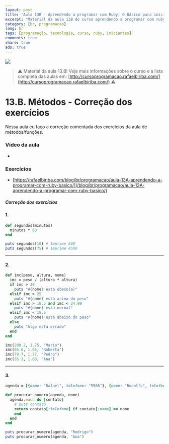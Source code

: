 ```yaml
---
layout: post
title: "Aula 13B - Aprendendo a programar com Ruby: O Básico para iniciantes"
excerpt: "Material da aula 13B do curso aprendendo a programar com ruby, o básico para iniciantes. Nunca é tarde para começar a programar! Eu criei um curso gratuito, fácil e didático voltado para iniciantes. Confira mais informações aqui nessa publicação."
category: [br, programacao]
lang: br
tags: [programação, tecnologia, curso, ruby, iniciantes]
comments: true
share: true
ads: true
---
```


![](/blog/images/curso_ruby_basico/banner-curso-ruby-13B.jpg)

> :warning: Material da aula 13.B! Veja mais informações sobre o curso e a lista completa das aulas em: [http://cursoprogramacao.rafaelbiriba.com/](http://cursoprogramacao.rafaelbiriba.com/) :warning:

# 13.B. Métodos - Correção dos exercícios

Nessa aula eu faço a correção comentada dos exercícios da aula de métodos/funções.

### Vídeo da aula

- []()

### Exercícios

- [https://rafaelbiriba.com/blog/br/programacao/aula-13A-aprendendo-a-programar-com-ruby-basico/](/blog/br/programacao/aula-13A-aprendendo-a-programar-com-ruby-basico/)

##### Correção dos exercícios

#### 1.

```ruby
def segundos(minutos)
  minutos * 60
end

puts segundos(10) # Imprime 600
puts segundos(75) # Imprime 4500
```

---

#### 2.

```ruby
def imc(peso, altura, nome)
  imc = peso / (altura * altura)
  if imc > 30
    puts "#{nome} está obeso(a)"
  elsif imc > 25
    puts "#{nome} está acima do peso"
  elsif imc > 18.5 and imc < 24.99
    puts "#{nome} está normal"
  elsif imc < 18.5
    puts "#{nome} está abaixo do peso"
  else
    puts "Algo está errado"
  end
end

imc(200.2, 1.75, "Mario")
imc(65.6, 1.65, "Roberta")
imc(79.7, 1.77, "Pedro")
imc(35.3, 1.60, "Ana")
```
---

#### 3.

```ruby
agenda = [{nome: "Rafael", telefone: "5566"}, {nome: "Rodolfo", telefone: "9988"}, {nome: "Romário", telefone: "2299"}, {nome: "Ana", telefone: "1634"}, {nome: "Rodrigo", telefone: "9533"}]

def procurar_numero(agenda, nome)
  agenda.each do |contato|
    # puts contato
    return contato[:telefone] if contato[:nome] == nome
    end
  end
end

puts procurar_numero(agenda, "Rodrigo")
puts procurar_numero(agenda, "Ana")
```
